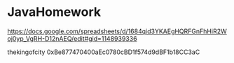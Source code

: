 # JavaHomework
https://docs.google.com/spreadsheets/d/1684qid3YKAEgHQRFGnFhHiR2Woj0yp_VgRH-D12nAEQ/edit#gid=1148939336

thekingofcity 0xBe877470400aEc0780cBD1f574d9dBF1b18CC3aC
